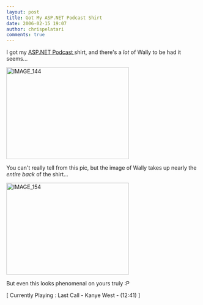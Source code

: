 ```yaml
---
layout: post
title: Got My ASP.NET Podcast Shirt
date: 2006-02-15 19:07
author: chrispelatari
comments: true
---
```

I got my <a href="http://aspnetpodcast.com">ASP.NET Podcast </a>shirt, and
there's a <em>lot</em> of Wally to be had it seems...

<a href="http://chrispelatari.files.wordpress.com/2006/02/image_144.jpg"><img class="alignnone size-full wp-image-1162" alt="IMAGE_144" src="http://chrispelatari.files.wordpress.com/2006/02/image_144.jpg" width="320" height="240" /></a>

You can't really tell from this pic, but the image of Wally takes up nearly
the <em>entire back</em> of the shirt...

<a href="http://chrispelatari.files.wordpress.com/2006/02/image_154.jpg"><img class="alignnone size-full wp-image-1163" alt="IMAGE_154" src="http://chrispelatari.files.wordpress.com/2006/02/image_154.jpg" width="320" height="240" /></a>

But even this looks phenomenal on yours truly :P
<p class="media">[ Currently Playing : Last Call - Kanye West - (12:41)
]</p>

